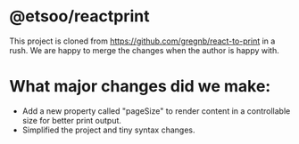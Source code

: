 # @etsoo/reactprint
This project is cloned from https://github.com/gregnb/react-to-print in a rush. We are happy to merge the changes when the author is happy with.

# What major changes did we make:
- Add a new property called "pageSize" to render content in a controllable size for better print output.
- Simplified the project and tiny syntax changes.
